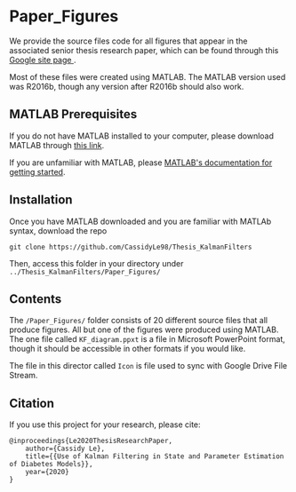 # Paper_Figures
We provide the source files code for all figures that appear in the associated senior thesis research paper, which can be found through this [Google site page ](https://sites.google.com/g.hmc.edu/cle/thesis).

Most of these files were created using MATLAB. The MATLAB version used was R2016b, though any version after R2016b should also work.

## MATLAB Prerequisites
If you do not have MATLAB installed to your computer, please download MATLAB through [this link](https://www.mathworks.com/downloads/).

If you are unfamiliar with MATLAB, please [MATLAB's documentation for getting started](https://www.mathworks.com/help/matlab/getting-started-with-matlab.html).

## Installation
Once you have MATLAB downloaded and you are familiar with MATLAb syntax, download the repo
  ```
  git clone https://github.com/CassidyLe98/Thesis_KalmanFilters
  ```
Then, access this folder in your directory under `../Thesis_KalmanFilters/Paper_Figures/`

## Contents
The `/Paper_Figures/` folder consists of 20 different source files that all produce figures. All but one of the figures were produced using MATLAB. The one file called `KF_diagram.ppxt` is a file in Microsoft PowerPoint format, though it should be accessible in other formats if you would like.

The file in this director called `Icon` is file used to sync with Google Drive File Stream.

## Citation
If you use this project for your research, please cite:
```
@inproceedings{Le2020ThesisResearchPaper,
    author={Cassidy Le},
    title={{Use of Kalman Filtering in State and Parameter Estimation of Diabetes Models}},
    year={2020}
}
```
